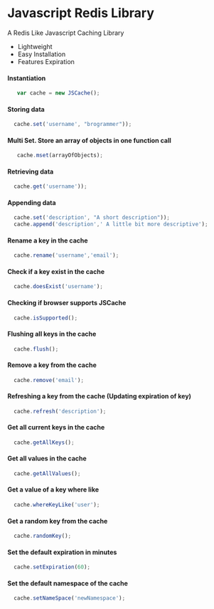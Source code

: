 Javascript Redis Library
=========

A Redis Like Javascript Caching Library

  - Lightweight
  - Easy Installation
  - Features Expiration
  
#### Instantiation 
```javascript
   var cache = new JSCache();
```

#### Storing data
```javascript
  cache.set('username', "brogrammer"));
```

#### Multi Set. Store an array of objects in one function call
```javascript
   cache.mset(arrayOfObjects);
```

#### Retrieving data
```javascript
  cache.get('username'));
```
#### Appending data
```javascript
  cache.set('description', "A short description"));
  cache.append('description',' A little bit more descriptive');
```

#### Rename a key in the cache
```javascript
  cache.rename('username','email');
```

#### Check if a key exist in the cache
```javascript
  cache.doesExist('username');
```

#### Checking if browser supports JSCache
```javascript
  cache.isSupported();
```

#### Flushing all keys in the cache
```javascript
  cache.flush();
```

#### Remove a key from the cache
```javascript
  cache.remove('email');
```

#### Refreshing a key from the cache (Updating expiration of key)
```javascript
  cache.refresh('description');
```

#### Get all current keys in the cache
```javascript
  cache.getAllKeys();
```

#### Get all values in the cache
```javascript
  cache.getAllValues();
```

#### Get a value of a key where like
```javascript
  cache.whereKeyLike('user');
```

#### Get a random key from the cache
```javascript
  cache.randomKey();
```

#### Set the default expiration in minutes
```javascript
  cache.setExpiration(60);
```

#### Set the default namespace of the cache
```javascript
  cache.setNameSpace('newNamespace');
```
